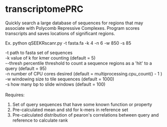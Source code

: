 # transcriptomePRC
Quickly search a large database of sequences for regions that may associate with Polycomb Repressive Complexes. Program scores transcripts and saves locations of significant regions.<br/>

Ex. python qSEEKRscanr.py -t fasta.fa -k 4 -n 6 -w 850 -s 85
<br/>

-t path to fasta set of sequences <br/>
-k value of k for kmer counting (default = 5) <br/>
--thresh percentile threshold to count a sequence regions as a 'hit' to a query (default = 95) <br/>
-n number of CPU cores desired (default = multiprocessing.cpu_count() - 1 ) <br/>
-w windowing size to tile sequences (default = 1000) <br/>
-s how many bp to slide windows (default = 100) <br/>
 <br/>
Requires:
1. Set of query sequences that have some known function or property <br/>
2. Pre-calculated mean and std for k-mers in reference set <br/>
3. Pre-calculated distribution of pearon's correlations between query and reference to calculate rank <br/>

 <br/>
